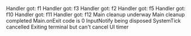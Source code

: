 Handler got: f1
Handler got: f3
Handler got: f2
Handler got: f5
Handler got: f10
Handler got: f11
Handler got: f12
Main cleanup underway
Main cleanup completed
Main.onExit code is 0
InputNotify being disposed
SystemTick cancelled
Exiting terminal but can't cancel UI timer
